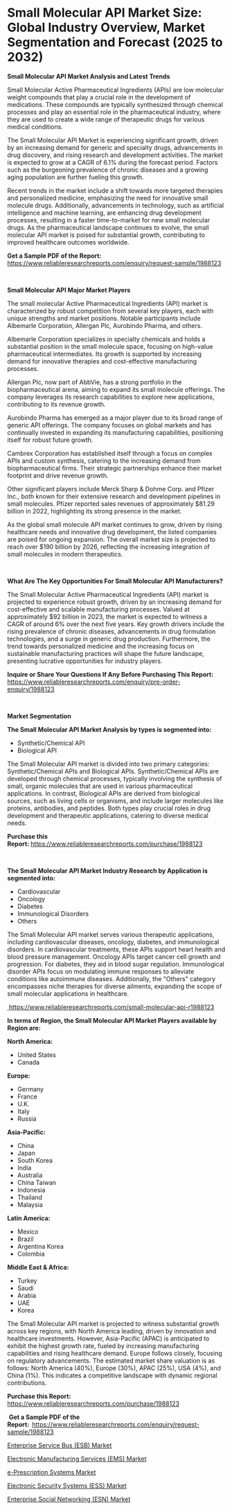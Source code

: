 <p><h1>Small Molecular API Market Size: Global Industry Overview, Market Segmentation and Forecast (2025 to 2032)</h1></p><p><strong>Small Molecular API Market Analysis and Latest Trends</strong></p>
<p><p>Small Molecular Active Pharmaceutical Ingredients (APIs) are low molecular weight compounds that play a crucial role in the development of medications. These compounds are typically synthesized through chemical processes and play an essential role in the pharmaceutical industry, where they are used to create a wide range of therapeutic drugs for various medical conditions.</p><p>The Small Molecular API Market is experiencing significant growth, driven by an increasing demand for generic and specialty drugs, advancements in drug discovery, and rising research and development activities. The market is expected to grow at a CAGR of 6.1% during the forecast period. Factors such as the burgeoning prevalence of chronic diseases and a growing aging population are further fueling this growth.</p><p>Recent trends in the market include a shift towards more targeted therapies and personalized medicine, emphasizing the need for innovative small molecule drugs. Additionally, advancements in technology, such as artificial intelligence and machine learning, are enhancing drug development processes, resulting in a faster time-to-market for new small molecular drugs. As the pharmaceutical landscape continues to evolve, the small molecular API market is poised for substantial growth, contributing to improved healthcare outcomes worldwide.</p></p>
<p><strong>Get a Sample PDF of the Report:&nbsp;</strong> <a href="https://www.reliableresearchreports.com/enquiry/request-sample/1988123?utm_campaign=34&utm_medium=2&utm_source=Github&utm_content=ia&utm_term=28032025&utm_id=small-molecular-api">https://www.reliableresearchreports.com/enquiry/request-sample/1988123</a></p>
<p>&nbsp;</p>
<p><strong>Small Molecular API Major Market Players</strong></p>
<p><p>The small molecular Active Pharmaceutical Ingredients (API) market is characterized by robust competition from several key players, each with unique strengths and market positions. Notable participants include Albemarle Corporation, Allergan Plc, Aurobindo Pharma, and others.</p><p>Albemarle Corporation specializes in specialty chemicals and holds a substantial position in the small molecule space, focusing on high-value pharmaceutical intermediates. Its growth is supported by increasing demand for innovative therapies and cost-effective manufacturing processes. </p><p>Allergan Plc, now part of AbbVie, has a strong portfolio in the biopharmaceutical arena, aiming to expand its small molecule offerings. The company leverages its research capabilities to explore new applications, contributing to its revenue growth.</p><p>Aurobindo Pharma has emerged as a major player due to its broad range of generic API offerings. The company focuses on global markets and has continually invested in expanding its manufacturing capabilities, positioning itself for robust future growth.</p><p>Cambrex Corporation has established itself through a focus on complex APIs and custom synthesis, catering to the increasing demand from biopharmaceutical firms. Their strategic partnerships enhance their market footprint and drive revenue growth.</p><p>Other significant players include Merck Sharp & Dohme Corp. and Pfizer Inc., both known for their extensive research and development pipelines in small molecules. Pfizer reported sales revenues of approximately $81.29 billion in 2022, highlighting its strong presence in the market.</p><p>As the global small molecule API market continues to grow, driven by rising healthcare needs and innovative drug development, the listed companies are poised for ongoing expansion. The overall market size is projected to reach over $190 billion by 2026, reflecting the increasing integration of small molecules in modern therapeutics.</p></p>
<p>&nbsp;</p>
<p><strong>What Are The Key Opportunities For Small Molecular API Manufacturers?</strong></p>
<p><p>The Small Molecular Active Pharmaceutical Ingredients (API) market is projected to experience robust growth, driven by an increasing demand for cost-effective and scalable manufacturing processes. Valued at approximately $92 billion in 2023, the market is expected to witness a CAGR of around 6% over the next five years. Key growth drivers include the rising prevalence of chronic diseases, advancements in drug formulation technologies, and a surge in generic drug production. Furthermore, the trend towards personalized medicine and the increasing focus on sustainable manufacturing practices will shape the future landscape, presenting lucrative opportunities for industry players.</p></p>
<p><strong>Inquire or Share Your Questions If Any Before Purchasing This Report:</strong> <a href="https://www.reliableresearchreports.com/enquiry/pre-order-enquiry/1988123?utm_campaign=34&utm_medium=2&utm_source=Github&utm_content=ia&utm_term=28032025&utm_id=small-molecular-api">https://www.reliableresearchreports.com/enquiry/pre-order-enquiry/1988123</a></p>
<p>&nbsp;</p>
<p><strong>Market Segmentation</strong></p>
<p><strong>The Small Molecular API Market Analysis by types is segmented into:</strong></p>
<p><ul><li>Synthetic/Chemical API</li><li>Biological API</li></ul></p>
<p><p>The Small Molecular API market is divided into two primary categories: Synthetic/Chemical APIs and Biological APIs. Synthetic/Chemical APIs are developed through chemical processes, typically involving the synthesis of small, organic molecules that are used in various pharmaceutical applications. In contrast, Biological APIs are derived from biological sources, such as living cells or organisms, and include larger molecules like proteins, antibodies, and peptides. Both types play crucial roles in drug development and therapeutic applications, catering to diverse medical needs.</p></p>
<p><strong>Purchase this Report:&nbsp;</strong><a href="https://www.reliableresearchreports.com/purchase/1988123?utm_campaign=34&utm_medium=2&utm_source=Github&utm_content=ia&utm_term=28032025&utm_id=small-molecular-api">https://www.reliableresearchreports.com/purchase/1988123</a></p>
<p>&nbsp;</p>
<p><strong>The Small Molecular API Market Industry Research by Application is segmented into:</strong></p>
<p><ul><li>Cardiovascular</li><li>Oncology</li><li>Diabetes</li><li>Immunological Disorders</li><li>Others</li></ul></p>
<p><p>The Small Molecular API market serves various therapeutic applications, including cardiovascular diseases, oncology, diabetes, and immunological disorders. In cardiovascular treatments, these APIs support heart health and blood pressure management. Oncology APIs target cancer cell growth and progression. For diabetes, they aid in blood sugar regulation. Immunological disorder APIs focus on modulating immune responses to alleviate conditions like autoimmune diseases. Additionally, the "Others" category encompasses niche therapies for diverse ailments, expanding the scope of small molecular applications in healthcare.</p></p>
<p><a href="https://www.reliableresearchreports.com/small-molecular-api-r1988123?utm_campaign=34&utm_medium=2&utm_source=Github&utm_content=ia&utm_term=28032025&utm_id=small-molecular-api">&nbsp;https://www.reliableresearchreports.com/small-molecular-api-r1988123</a></p>
<p><strong>In terms of Region, the Small Molecular API Market Players available by Region are:</strong></p>
<p>
    <p> <strong> North America: </strong>
        <ul>
            <li>United States</li>
            <li>Canada</li>
        </ul>
        </p> 
    <p> <strong> Europe: </strong>
        <ul>
            <li>Germany</li>
            <li>France</li>
            <li>U.K.</li>
            <li>Italy</li>
            <li>Russia</li>
        </ul>
        </p> 
    <p> <strong> Asia-Pacific: </strong>
        <ul>
            <li>China</li>
            <li>Japan</li>
            <li>South Korea</li>
            <li>India</li>
            <li>Australia</li>
            <li>China Taiwan</li>
            <li>Indonesia</li>
            <li>Thailand</li>
            <li>Malaysia</li>
        </ul>
        </p> 
    <p> <strong> Latin America: </strong>
        <ul>
            <li>Mexico</li>
            <li>Brazil</li>
            <li>Argentina Korea</li>
            <li>Colombia</li>
        </ul>
        </p> 
    <p> <strong> Middle East & Africa: </strong>
        <ul>
            <li>Turkey</li>
            <li>Saudi</li>
            <li>Arabia</li>
            <li>UAE</li>
            <li>Korea</li>
        </ul>
    </p>
    </p>
<p><p>The Small Molecular API market is projected to witness substantial growth across key regions, with North America leading, driven by innovation and healthcare investments. However, Asia-Pacific (APAC) is anticipated to exhibit the highest growth rate, fueled by increasing manufacturing capabilities and rising healthcare demand. Europe follows closely, focusing on regulatory advancements. The estimated market share valuation is as follows: North America (40%), Europe (30%), APAC (25%), USA (4%), and China (1%). This indicates a competitive landscape with dynamic regional contributions.</p></p>
<p><strong>Purchase this Report: </strong><a href="https://www.reliableresearchreports.com/purchase/1988123?utm_campaign=34&utm_medium=2&utm_source=Github&utm_content=ia&utm_term=28032025&utm_id=small-molecular-api">https://www.reliableresearchreports.com/purchase/1988123</a></p>
<p>&nbsp;<strong>Get a Sample PDF of the Report:&nbsp;&nbsp;</strong><a href="https://www.reliableresearchreports.com/enquiry/request-sample/1988123?utm_campaign=34&utm_medium=2&utm_source=Github&utm_content=ia&utm_term=28032025&utm_id=small-molecular-api">https://www.reliableresearchreports.com/enquiry/request-sample/1988123</a></p>
<p><strong></strong></p>
<p><p><a href="https://github.com/ceneabiruk11/Market-Research-Report-List-1/blob/main/enterprise-service-bus-esb-market.md?utm_campaign=34&utm_medium=2&utm_source=Github&utm_content=ia&utm_term=28032025&utm_id=small-molecular-api">Enterprise Service Bus (ESB) Market</a></p><p><a href="https://github.com/pomasifilo/Market-Research-Report-List-1/blob/main/electronic-manufacturing-services-ems-market.md?utm_campaign=34&utm_medium=2&utm_source=Github&utm_content=ia&utm_term=28032025&utm_id=small-molecular-api">Electronic Manufacturing Services (EMS) Market</a></p><p><a href="https://github.com/nkomdaumis16/Market-Research-Report-List-1/blob/main/e-prescription-systems-market.md?utm_campaign=34&utm_medium=2&utm_source=Github&utm_content=ia&utm_term=28032025&utm_id=small-molecular-api">e-Prescription Systems Market</a></p><p><a href="https://github.com/avikalitesjj/Market-Research-Report-List-1/blob/main/electronic-security-systems-ess-market.md?utm_campaign=34&utm_medium=2&utm_source=Github&utm_content=ia&utm_term=28032025&utm_id=small-molecular-api">Electronic Security Systems (ESS) Market</a></p><p><a href="https://github.com/amramcocosxa/Market-Research-Report-List-1/blob/main/enterprise-social-networking-esn-market.md?utm_campaign=34&utm_medium=2&utm_source=Github&utm_content=ia&utm_term=28032025&utm_id=small-molecular-api">Enterprise Social Networking (ESN) Market</a></p></p>